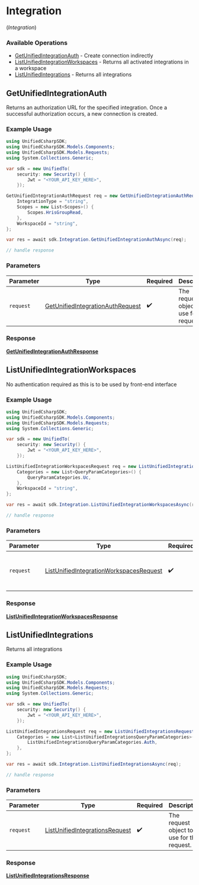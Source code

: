 # Integration
(*Integration*)

### Available Operations

* [GetUnifiedIntegrationAuth](#getunifiedintegrationauth) - Create connection indirectly
* [ListUnifiedIntegrationWorkspaces](#listunifiedintegrationworkspaces) - Returns all activated integrations in a workspace
* [ListUnifiedIntegrations](#listunifiedintegrations) - Returns all integrations

## GetUnifiedIntegrationAuth

Returns an authorization URL for the specified integration.  Once a successful authorization occurs, a new connection is created.

### Example Usage

```csharp
using UnifiedCsharpSDK;
using UnifiedCsharpSDK.Models.Components;
using UnifiedCsharpSDK.Models.Requests;
using System.Collections.Generic;

var sdk = new UnifiedTo(
    security: new Security() {
        Jwt = "<YOUR_API_KEY_HERE>",
    });

GetUnifiedIntegrationAuthRequest req = new GetUnifiedIntegrationAuthRequest() {
    IntegrationType = "string",
    Scopes = new List<Scopes>() {
        Scopes.HrisGroupRead,
    },
    WorkspaceId = "string",
};

var res = await sdk.Integration.GetUnifiedIntegrationAuthAsync(req);

// handle response
```

### Parameters

| Parameter                                                                                     | Type                                                                                          | Required                                                                                      | Description                                                                                   |
| --------------------------------------------------------------------------------------------- | --------------------------------------------------------------------------------------------- | --------------------------------------------------------------------------------------------- | --------------------------------------------------------------------------------------------- |
| `request`                                                                                     | [GetUnifiedIntegrationAuthRequest](../../Models/Requests/GetUnifiedIntegrationAuthRequest.md) | :heavy_check_mark:                                                                            | The request object to use for the request.                                                    |


### Response

**[GetUnifiedIntegrationAuthResponse](../../Models/Requests/GetUnifiedIntegrationAuthResponse.md)**


## ListUnifiedIntegrationWorkspaces

No authentication required as this is to be used by front-end interface

### Example Usage

```csharp
using UnifiedCsharpSDK;
using UnifiedCsharpSDK.Models.Components;
using UnifiedCsharpSDK.Models.Requests;
using System.Collections.Generic;

var sdk = new UnifiedTo(
    security: new Security() {
        Jwt = "<YOUR_API_KEY_HERE>",
    });

ListUnifiedIntegrationWorkspacesRequest req = new ListUnifiedIntegrationWorkspacesRequest() {
    Categories = new List<QueryParamCategories>() {
        QueryParamCategories.Uc,
    },
    WorkspaceId = "string",
};

var res = await sdk.Integration.ListUnifiedIntegrationWorkspacesAsync(req);

// handle response
```

### Parameters

| Parameter                                                                                                   | Type                                                                                                        | Required                                                                                                    | Description                                                                                                 |
| ----------------------------------------------------------------------------------------------------------- | ----------------------------------------------------------------------------------------------------------- | ----------------------------------------------------------------------------------------------------------- | ----------------------------------------------------------------------------------------------------------- |
| `request`                                                                                                   | [ListUnifiedIntegrationWorkspacesRequest](../../Models/Requests/ListUnifiedIntegrationWorkspacesRequest.md) | :heavy_check_mark:                                                                                          | The request object to use for the request.                                                                  |


### Response

**[ListUnifiedIntegrationWorkspacesResponse](../../Models/Requests/ListUnifiedIntegrationWorkspacesResponse.md)**


## ListUnifiedIntegrations

Returns all integrations

### Example Usage

```csharp
using UnifiedCsharpSDK;
using UnifiedCsharpSDK.Models.Components;
using UnifiedCsharpSDK.Models.Requests;
using System.Collections.Generic;

var sdk = new UnifiedTo(
    security: new Security() {
        Jwt = "<YOUR_API_KEY_HERE>",
    });

ListUnifiedIntegrationsRequest req = new ListUnifiedIntegrationsRequest() {
    Categories = new List<ListUnifiedIntegrationsQueryParamCategories>() {
        ListUnifiedIntegrationsQueryParamCategories.Auth,
    },
};

var res = await sdk.Integration.ListUnifiedIntegrationsAsync(req);

// handle response
```

### Parameters

| Parameter                                                                                 | Type                                                                                      | Required                                                                                  | Description                                                                               |
| ----------------------------------------------------------------------------------------- | ----------------------------------------------------------------------------------------- | ----------------------------------------------------------------------------------------- | ----------------------------------------------------------------------------------------- |
| `request`                                                                                 | [ListUnifiedIntegrationsRequest](../../Models/Requests/ListUnifiedIntegrationsRequest.md) | :heavy_check_mark:                                                                        | The request object to use for the request.                                                |


### Response

**[ListUnifiedIntegrationsResponse](../../Models/Requests/ListUnifiedIntegrationsResponse.md)**

